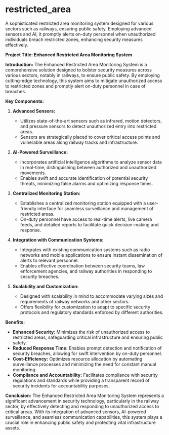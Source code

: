# restricted_area
A sophisticated restricted area monitoring system designed for various sectors such as railways, ensuring public safety. Employing advanced sensors and AI, it promptly alerts on-duty personnel when unauthorized individuals breach restricted zones, enhancing security measures effectively.

**Project Title: Enhanced Restricted Area Monitoring System**

**Introduction:**
The Enhanced Restricted Area Monitoring System is a comprehensive solution designed to bolster security measures across various sectors, notably in railways, to ensure public safety. By employing cutting-edge technology, this system aims to mitigate unauthorized access to restricted zones and promptly alert on-duty personnel in case of breaches.

**Key Components:**

1. **Advanced Sensors:**
   - Utilizes state-of-the-art sensors such as infrared, motion detectors, and pressure sensors to detect unauthorized entry into restricted areas.
   - Sensors are strategically placed to cover critical access points and vulnerable areas along railway tracks and infrastructure.

2. **AI-Powered Surveillance:**
   - Incorporates artificial intelligence algorithms to analyze sensor data in real-time, distinguishing between authorized and unauthorized movements.
   - Enables swift and accurate identification of potential security threats, minimizing false alarms and optimizing response times.

3. **Centralized Monitoring Station:**
   - Establishes a centralized monitoring station equipped with a user-friendly interface for seamless surveillance and management of restricted areas.
   - On-duty personnel have access to real-time alerts, live camera feeds, and detailed reports to facilitate quick decision-making and response.

4. **Integration with Communication Systems:**
   - Integrates with existing communication systems such as radio networks and mobile applications to ensure instant dissemination of alerts to relevant personnel.
   - Enables effective coordination between security teams, law enforcement agencies, and railway authorities in responding to security breaches.

5. **Scalability and Customization:**
   - Designed with scalability in mind to accommodate varying sizes and requirements of railway networks and other sectors.
   - Offers flexibility for customization to adapt to specific security protocols and regulatory standards enforced by different authorities.

**Benefits:**

- **Enhanced Security:** Minimizes the risk of unauthorized access to restricted areas, safeguarding critical infrastructure and ensuring public safety.
- **Reduced Response Time:** Enables prompt detection and notification of security breaches, allowing for swift intervention by on-duty personnel.
- **Cost-Efficiency:** Optimizes resource allocation by automating surveillance processes and minimizing the need for constant manual monitoring.
- **Compliance and Accountability:** Facilitates compliance with security regulations and standards while providing a transparent record of security incidents for accountability purposes.

**Conclusion:**
The Enhanced Restricted Area Monitoring System represents a significant advancement in security technology, particularly in the railway sector, by effectively detecting and responding to unauthorized access to critical areas. With its integration of advanced sensors, AI-powered surveillance, and seamless communication capabilities, this system plays a crucial role in enhancing public safety and protecting vital infrastructure assets.
